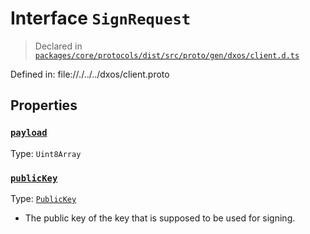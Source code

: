 # Interface `SignRequest`
> Declared in [`packages/core/protocols/dist/src/proto/gen/dxos/client.d.ts`]()

Defined in:
   file://./../../dxos/client.proto
## Properties
### [`payload`]()
Type: `Uint8Array`
### [`publicKey`]()
Type: [`PublicKey`](/api/@dxos/client/classes/PublicKey)

- The public key of the key that is supposed to be used for signing.